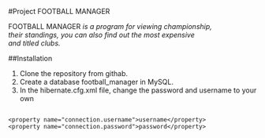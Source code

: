 #Project FOOTBALL MANAGER

FOOTBALL MANAGER *is a program for viewing championship,<br>
their standings, you can also find out the most expensive<br>
and titled clubs.*

##Installation
1. Clone the repository from githab.
2. Create a database football_manager in MySQL. 
3. In the hibernate.cfg.xml file, change the password and username to your own

```

<property name="connection.username">username</property>
<property name="connection.password">password</property>

```